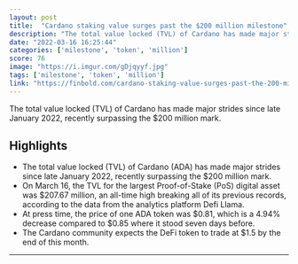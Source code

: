 ```yaml
---
layout: post
title:  "Cardano staking value surges past the $200 million milestone"
description: "The total value locked (TVL) of Cardano has made major strides since late January 2022, recently surpassing the $200 million mark."
date: "2022-03-16 16:25:44"
categories: ['milestone', 'token', 'million']
score: 76
image: "https://i.imgur.com/gDjqyyf.jpg"
tags: ['milestone', 'token', 'million']
link: "https://finbold.com/cardano-staking-value-surges-past-the-200-million-milestone/"
---
```


The total value locked (TVL) of Cardano has made major strides since late January 2022, recently surpassing the $200 million mark.

## Highlights

- The total value locked (TVL) of Cardano (ADA) has made major strides since late January 2022, recently surpassing the $200 million mark.
- On March 16, the TVL for the largest Proof-of-Stake (PoS) digital asset was $207.67 million, an all-time high breaking all of its previous records, according to the data from the analytics platform Defi Llama.
- At press time, the price of one ADA token was $0.81, which is a 4.94% decrease compared to $0.85 where it stood seven days before.
- The Cardano community expects the DeFi token to trade at $1.5 by the end of this month.

---

